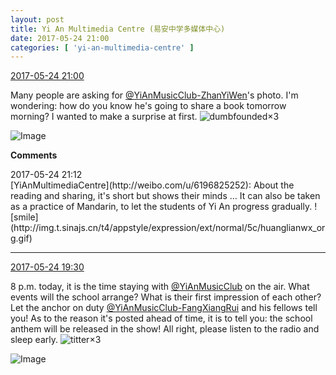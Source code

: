 ```yaml
---
layout: post
title: Yi An Multimedia Centre (易安中学多媒体中心)
date: 2017-05-24 21:00
categories: [ 'yi-an-multimedia-centre' ]
---
```


<div class="weibo-info">
  <a href="http://weibo.com/6196825252/F4D5XdPwg">2017-05-24 21:00</a>
</div>

Many people are asking for [@YiAnMusicClub-ZhanYiWen](http://weibo.com/u/6108090526)'s photo. I'm wondering: how do you know he's going to share a book tomorrow morning? I wanted to make a surprise at first. ![dumbfounded](http://img.t.sinajs.cn/t4/appstyle/expression/ext/normal/2b/shayan_org.gif)×3

<!-- more -->

![Image](https://wx2.sinaimg.cn/mw690/006Lnfkogy1ffwqx8ltpcj30qo14010o.jpg)

**Comments**

<div class="weibo-info">2017-05-24 21:12</div>
[YiAnMultimediaCentre](http://weibo.com/u/6196825252): About the reading and sharing, it's short but shows their minds … It can also be taken as a practice of Mandarin, to let the students of Yi An progress gradually. ![smile](http://img.t.sinajs.cn/t4/appstyle/expression/ext/normal/5c/huanglianwx_org.gif)

---

<div class="weibo-info">
  <a href="http://weibo.com/6196825252/F4CvkFyPJ">2017-05-24 19:30</a>
</div>

8 p.m. today, it is the time staying with [@YiAnMusicClub](http://weibo.com/u/6094546964) on the air. What events will the school arrange? What is their first impression of each other? Let the anchor on duty [@YiAnMusicClub-FangXiangRui](http://weibo.com/u/6117583008) and his fellows tell you! As to the reason it's posted ahead of time, it is to tell you: the school anthem will be released in the show! All right, please listen to the radio and sleep early. ![titter](http://img.t.sinajs.cn/t4/appstyle/expression/ext/normal/19/heia_org.gif)×3

![Image](https://wx4.sinaimg.cn/mw690/006Lnfkoly1ffwocs0j1ij30qo140dls.jpg)
